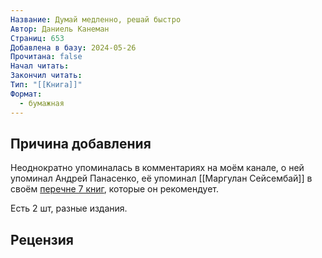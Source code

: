 ```yaml
---
Название: Думай медленно, решай быстро
Автор: Даниель Канеман
Страниц: 653
Добавлена в базу: 2024-05-26
Прочитана: false
Начал читать: 
Закончил читать: 
Тип: "[[Книга]]"
Формат:
  - бумажная
---
```

## Причина добавления

Неоднократно упоминалась в комментариях на моём канале, о ней упоминал Андрей Панасенко, её упоминал [[Маргулан Сейсембай]] в своём [перечне 7 книг](https://www.youtube.com/watch?v=IScaA-A3AwU), которые он рекомендует.

Есть 2 шт, разные издания.

## Рецензия